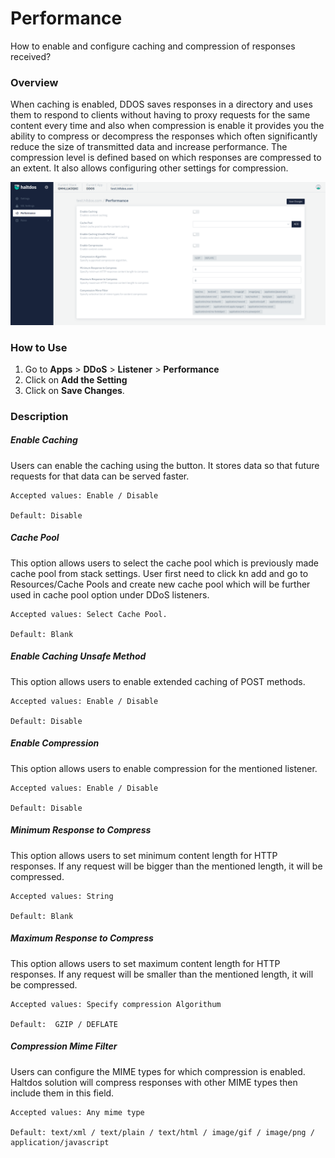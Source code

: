 # Performance
How to enable and configure caching and compression of responses received?

### Overview

When caching is enabled, DDOS saves responses in a directory and uses them to respond to clients without having to proxy requests for the same content every time and also when compression is enable it provides you the ability to compress or decompress the responses which often significantly reduce the size of transmitted data and increase performance. The compression level is defined based on which responses are compressed to an extent. It also allows configuring other settings for compression.




![performance](/img/ddos/v7/docs/performance.png)

### How to Use

1. Go to **Apps** > **DDoS** > **Listener** > **Performance**
2. Click on **Add the Setting**
3. Click on **Save Changes**.

### Description 

##### **Enable Caching**

Users can enable the caching using the button. It stores data so that future requests for that data can be served faster.

    Accepted values: Enable / Disable

    Default: Disable 

##### **Cache Pool**

This option allows users to select the cache pool which is previously made cache pool from stack settings. User first need to click kn add and go to Resources/Cache Pools and create new cache pool which will be further used in cache pool option under DDoS listeners.

    Accepted values: Select Cache Pool.

    Default: Blank 

##### **Enable Caching Unsafe Method**
This option allows users to enable extended caching of POST methods.

    Accepted values: Enable / Disable

    Default: Disable

##### **Enable Compression**

This option allows users to enable compression for the mentioned listener.

    Accepted values: Enable / Disable

    Default: Disable 

##### **Minimum Response to Compress**
This option allows users to set minimum content length for HTTP responses. If any request will be bigger than the mentioned length, it will be compressed. 

    Accepted values: String

    Default: Blank 

##### **Maximum Response to Compress**
This option allows users to set maximum content length for HTTP responses. If any request will be smaller than the mentioned length, it will be compressed.

    Accepted values: Specify compression Algorithum

    Default:  GZIP / DEFLATE

##### **Compression Mime Filter**

Users can configure the MIME types for which compression is enabled. Haltdos solution will compress responses with other MIME types then include them in this field.

    Accepted values: Any mime type

    Default: text/xml / text/plain / text/html / image/gif / image/png / application/javascript

 
